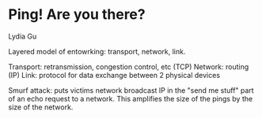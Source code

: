 # Ping! Are you there?

Lydia Gu

Layered model of entowrking: transport, network, link.

Transport: retransmission, congestion control, etc (TCP)
Network: routing (IP)
Link: protocol for data exchange between 2 physical devices

Smurf attack: puts victims network broadcast IP in the "send me stuff" part of an echo request to a network. This amplifies the size of the pings by the size of the network.
